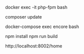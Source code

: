 docker exec -it php-fpm bash

composer update

docker-compose exec encore bash

npm install
npm run build


http://localhost:8002/home